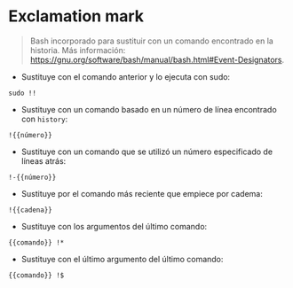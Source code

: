 # Exclamation mark

> Bash incorporado para sustituir con un comando encontrado en la historia.
> Más información: <https://gnu.org/software/bash/manual/bash.html#Event-Designators>.

- Sustituye con el comando anterior y lo ejecuta con sudo:

`sudo !!`

- Sustituye con un comando basado en un número de línea encontrado con `history`:

`!{{número}}`

- Sustituye con un comando que se utilizó un número especificado de líneas atrás:

`!-{{número}}`

- Sustituye por el comando más reciente que empiece por cadema:

`!{{cadena}}`

- Sustituye con los argumentos del último comando:

`{{comando}} !*`

- Sustituye con el último argumento del último comando:

`{{comando}} !$`
